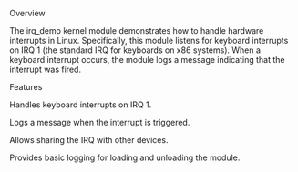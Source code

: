 Overview

The irq_demo kernel module demonstrates how to handle hardware interrupts in Linux. Specifically, this module listens for keyboard interrupts on IRQ 1 (the standard IRQ for keyboards on x86 systems). When a keyboard interrupt occurs, the module logs a message indicating that the interrupt was fired.

Features

Handles keyboard interrupts on IRQ 1.

Logs a message when the interrupt is triggered.

Allows sharing the IRQ with other devices.

Provides basic logging for loading and unloading the module.
